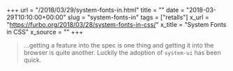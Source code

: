 +++
url = "/2018/03/29/system-fonts-in.html"
title = ""
date = "2018-03-29T10:10:00+00:00"
slug = "system-fonts-in"
tags = ["retalls"]
x_url = "https://furbo.org/2018/03/28/system-fonts-in-css/"
x_title = "System Fonts in CSS"
x_source = ""
+++


> …getting a feature into the spec is one thing and getting it into the browser is quite another. Luckily the adoption of `system-ui` has been quick.

